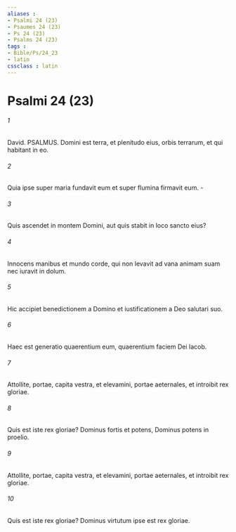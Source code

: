 ```yaml
---
aliases : 
- Psalmi 24 (23)
- Psaumes 24 (23)
- Ps 24 (23)
- Psalms 24 (23)
tags : 
- Bible/Ps/24_23
- latin
cssclass : latin
---
```


# Psalmi 24 (23)

###### 1
David. PSALMUS. Domini est terra, et plenitudo eius, orbis terrarum, et qui habitant in eo.
###### 2
Quia ipse super maria fundavit eum et super flumina firmavit eum. -
###### 3
Quis ascendet in montem Domini, aut quis stabit in loco sancto eius?
###### 4
Innocens manibus et mundo corde, qui non levavit ad vana animam suam nec iuravit in dolum.
###### 5
Hic accipiet benedictionem a Domino et iustificationem a Deo salutari suo.
###### 6
Haec est generatio quaerentium eum, quaerentium faciem Dei Iacob.
###### 7
Attollite, portae, capita vestra, et elevamini, portae aeternales, et introibit rex gloriae.
###### 8
Quis est iste rex gloriae? Dominus fortis et potens, Dominus potens in proelio.
###### 9
Attollite, portae, capita vestra, et elevamini, portae aeternales, et introibit rex gloriae.
###### 10
Quis est iste rex gloriae? Dominus virtutum ipse est rex gloriae.

